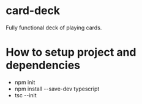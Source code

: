# card-deck
Fully functional deck of playing cards.

# How to setup project and dependencies
- npm init
- npm install --save-dev typescript
- tsc --init


